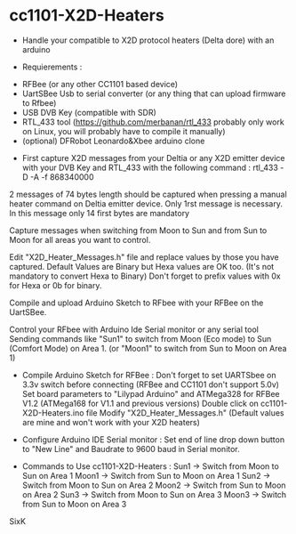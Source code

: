 # cc1101-X2D-Heaters

* Handle your compatible to X2D protocol heaters (Delta dore) with an arduino

* Requierements :
- RFBee (or any other CC1101 based device)  
- UartSBee Usb to serial converter (or any thing that can upload firmware to Rfbee)  
- USB DVB Key (compatible with SDR) 
- RTL_433 tool (https://github.com/merbanan/rtl_433  probably only work on Linux, you will probably have to compile it manually)  
- (optional) DFRobot Leonardo&Xbee arduino clone

* First capture X2D messages from your Deltia or any X2D emitter device with your DVB Key and RTL_433 with the following command :
rtl_433 -D -A -f 868340000

2 messages of 74 bytes length should be captured when pressing a manual heater command on Deltia emitter device.
Only 1rst message is necessary.
In this message only 14 first bytes are mandatory

Capture messages when switching from Moon to Sun and from Sun to Moon for all areas you want to control.

Edit "X2D_Heater_Messages.h" file and replace values by those you have captured. 
Default Values are Binary but Hexa values are OK too. (It's not mandatory to convert Hexa to Binary)
Don't forget to prefix values with 0x for Hexa or 0b for binary. 

Compile and upload Arduino Sketch to RFbee with your RFBee on the UartSBee.

Control your RFbee with Arduino Ide Serial monitor or any serial tool Sending commands like "Sun1" to switch from Moon (Eco mode) to Sun (Comfort Mode) on Area 1. (or "Moon1" to switch from Sun to Moon on Area 1) 

* Compile Arduino Sketch for RFBee :
Don't forget to set UARTSbee on 3.3v switch before connecting (RFBee and CC1101 don't support 5.0v)
Set board parameters to "Lilypad Arduino" and ATMega328 for RFBee V1.2 (ATMega168 for V1.1 and previous versions)
Double click on cc1101-X2D-Heaters.ino file
Modify "X2D_Heater_Messages.h" (Default values are mine and won't work with your X2D heaters)

* Configure Arduino IDE Serial monitor :
Set end of line drop down button to "New Line" and Baudrate to 9600 baud in Serial monitor.

* Commands to Use cc1101-X2D-Heaters :
Sun1 -> Switch from Moon to Sun on Area 1
Moon1 -> Switch from Sun to Moon on Area 1
Sun2 -> Switch from Moon to Sun on Area 2
Moon2 -> Switch from Sun to Moon on Area 2
Sun3 -> Switch from Moon to Sun on Area 3
Moon3 -> Switch from Sun to Moon on Area 3

SixK